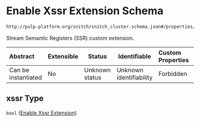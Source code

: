 # Enable Xssr Extension Schema

```txt
http://pulp-platform.org/snitch/snitch_cluster.schema.json#/properties/hives/items/cores/items/properties/xssr
```

Stream Semantic Registers (SSR) custom extension.


| Abstract            | Extensible | Status         | Identifiable            | Custom Properties | Additional Properties | Access Restrictions | Defined In                                                                        |
| :------------------ | ---------- | -------------- | ----------------------- | :---------------- | --------------------- | ------------------- | --------------------------------------------------------------------------------- |
| Can be instantiated | No         | Unknown status | Unknown identifiability | Forbidden         | Allowed               | none                | [snitch_cluster.schema.json\*](snitch_cluster.schema.json "open original schema") |

## xssr Type

`bool` ([Enable Xssr Extension](snitch_cluster-properties-hives-items-cores-core-description-properties-enable-xssr-extension.md))
